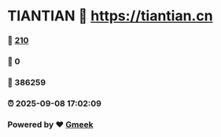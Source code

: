 # TIANTIAN :link: https://tiantian.cn 
### :page_facing_up: [210](https://tiantian.cn/tag.html) 
### :speech_balloon: 0 
### :hibiscus: 386259 
### :alarm_clock: 2025-09-08 17:02:09 
### Powered by :heart: [Gmeek](https://github.com/Meekdai/Gmeek)
